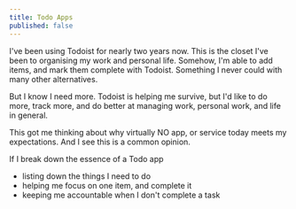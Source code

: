 ```yaml
---
title: Todo Apps
published: false
---
```


I've been using Todoist for nearly two years now. This is the closet I've been to organising my work and personal life. Somehow, I'm able to add items, and mark them complete with Todoist. Something I never could with many other alternatives.

But I know I need more. Todoist is helping me survive, but I'd like to do more, track more, and do better at managing work, personal work, and life in general. 

This got me thinking about why virtually NO app, or service today meets my expectations. And I see this is a common opinion.

If I break down the essence of a Todo app  
- listing down the things I need to do
- helping me focus on one item, and complete it
- keeping me accountable when I don't complete a task